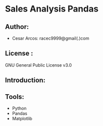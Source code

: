 # Sales Analysis Pandas
##
## Author:
- Cesar Arcos: racec9999@gmail(.)com

## License :
GNU General Public License v3.0

## Introduction:

## Tools:
- Python 
- Pandas
- Matplotlib

